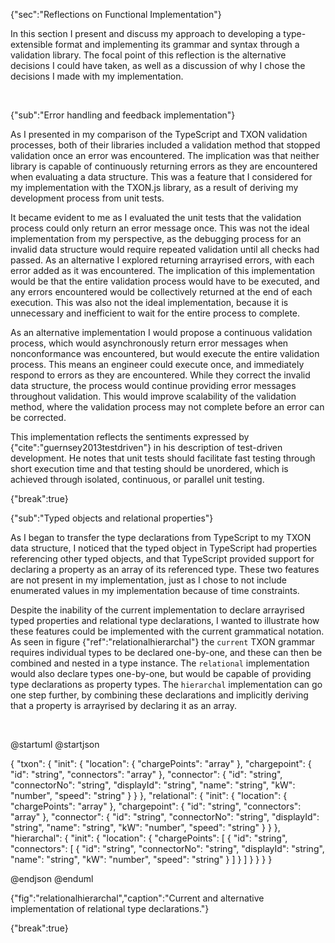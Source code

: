 {"sec":"Reflections on Functional Implementation"}

In this section I present and discuss my approach to developing a type-extensible format and implementing its grammar and syntax through a validation library. The focal point of this reflection is the alternative decisions I could have taken, as well as a discussion of why I chose the decisions I made with my implementation.

<br>

{"sub":"Error handling and feedback implementation"}

As I presented in my comparison of the TypeScript and TXON validation processes, both of their libraries included a validation method that stopped validation once an error was encountered. The implication was that neither library is capable of continuously returning errors as they are encountered when evaluating a data structure. This was a feature that I considered for my implementation with the TXON.js library, as a result of deriving my development process from unit tests.

It became evident to me as I evaluated the unit tests that the validation process could only return an error message once. This was not the ideal implementation from my perspective, as the debugging process for an invalid data structure would require repeated validation until all checks had passed. As an alternative I explored returning arrayrised errors, with each error added as it was encountered. The implication of this implementation would be that the entire validation process would have to be executed, and any errors encountered would be collectively returned at the end of each execution. This was also not the ideal implementation, because it is unnecessary and inefficient to wait for the entire process to complete.

As an alternative implementation I would propose a continuous validation process, which would asynchronously return error messages when nonconformance was encountered, but would execute the entire validation process. This means an engineer could execute once, and immediately respond to errors as they are encountered. While they correct the invalid data structure, the process would continue providing error messages throughout validation. This would improve scalability of the validation method, where the validation process may not complete before an error can be corrected.

This implementation reflects the sentiments expressed by {"cite":"guernsey2013testdriven"} in his description of test-driven development. He notes that unit tests should facilitate fast testing through short execution time and that testing should be unordered, which is achieved through isolated, continuous, or parallel unit testing.

{"break":true}

{"sub":"Typed objects and relational properties"}

As I began to transfer the type declarations from TypeScript to my TXON data structure, I noticed that the typed object in TypeScript had properties referencing other typed objects, and that TypeScript provided support for declaring a property as an array of its referenced type. These two features are not present in my implementation, just as I chose to not include enumerated values in my implementation because of time constraints.

Despite the inability of the current implementation to declare arrayrised typed properties and relational type declarations, I wanted to illustrate how these features could be implemented with the current grammatical notation. As seen in figure {"ref":"relationalhierarchal"} the `current` TXON grammar requires individual types to be declared one-by-one, and these can then be combined and nested in a type instance. The `relational` implementation would also declare types one-by-one, but would be capable of providing type declarations as property types. The `hierarchal` implementation can go one step further, by combining these declarations and implicitly deriving that a property is arrayrised by declaring it as an array.

<br>

@startuml
@startjson

<style>
jsonDiagram {
    BackGroundColor transparent
    node {
        BackGroundColor white
    }
}
</style>

{
    "txon": {
        "init": {
            "location": {
                "chargePoints": "array"
            },
            "chargepoint": {
                "id": "string",
                "connectors": "array"
            },
            "connector": {
                "id": "string", "connectorNo": "string", "displayId": "string",
                "name": "string", "kW": "number", "speed": "string"
            }
        }
    },
    "relational": {
        "init": {
            "location": {
                "chargePoints": "array<chargepoint>"
            },
            "chargepoint": {
                "id": "string",
                "connectors": "array<connector>"
            },
            "connector": {
                "id": "string", "connectorNo": "string", "displayId": "string",
                "name": "string", "kW": "number", "speed": "string"
            }
        }
    },
    "hierarchal": {
        "init": {
            "location": {
                "chargePoints": [
                    {
                        "id": "string",
                        "connectors": [
                            {
                                "id": "string", "connectorNo": "string", "displayId": "string",
                                "name": "string", "kW": "number", "speed": "string"
                            }
                        ]
                    }
                ]
            }
        }
    }
}

@endjson
@enduml

{"fig":"relationalhierarchal","caption":"Current and alternative implementation of relational type declarations."}

{"break":true}